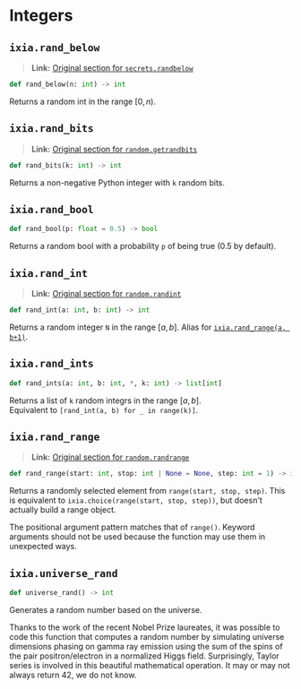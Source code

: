 # Integers

## `ixia.rand_below`

> **Link:** [Original section for `secrets.randbelow`](https://docs.python.org/3/library/secrets.html#secrets.randbelow)

```py
def rand_below(n: int) -> int
```

Returns a random int in the range $[0, n)$.


## `ixia.rand_bits`

> **Link:** [Original section for `random.getrandbits`](https://docs.python.org/3/library/random.html#random.getrandbits)

```py
def rand_bits(k: int) -> int
```

Returns a non-negative Python integer with `k` random bits.


## `ixia.rand_bool`

```py
def rand_bool(p: float = 0.5) -> bool
```

Returns a random bool with a probability `p` of being true (0.5 by default).


## `ixia.rand_int`

> **Link:** [Original section for `random.randint`](https://docs.python.org/3/library/random.html#random.randint)

```py
def rand_int(a: int, b: int) -> int
```

Returns a random integer `N` in the range $[a, b]$.
Alias for [`ixia.rand_range(a, b+1)`](#ixiarand_range).


## `ixia.rand_ints`

```py
def rand_ints(a: int, b: int, *, k: int) -> list[int]
```

Returns a list of `k` random integrs in the range $[a, b]$.  
Equivalent to `[rand_int(a, b) for _ in range(k)]`.


## `ixia.rand_range`

> **Link:** [Original section for `random.randrange`](https://docs.python.org/3/library/random.html#random.randrange)

```py
def rand_range(start: int, stop: int | None = None, step: int = 1) -> int
```

Returns a randomly selected element from `range(start, stop, step)`. This is
equivalent to `ixia.choice(range(start, stop, step))`, but doesn't actually
build a range object.

The positional argument pattern matches that of `range()`. Keyword arguments
should not be used because the function may use them in unexpected ways.


## `ixia.universe_rand`

```py
def universe_rand() -> int
```

Generates a random number based on the universe.

Thanks to the work of the recent Nobel Prize laureates, it was possible to code
this function that computes a random number by simulating universe dimensions
phasing on gamma ray emission using the sum of the spins of the pair
positron/electron in a normalized Higgs field. Surprisingly, Taylor series is
involved in this beautiful mathematical operation. It may or may not always
return $42$, we do not know.